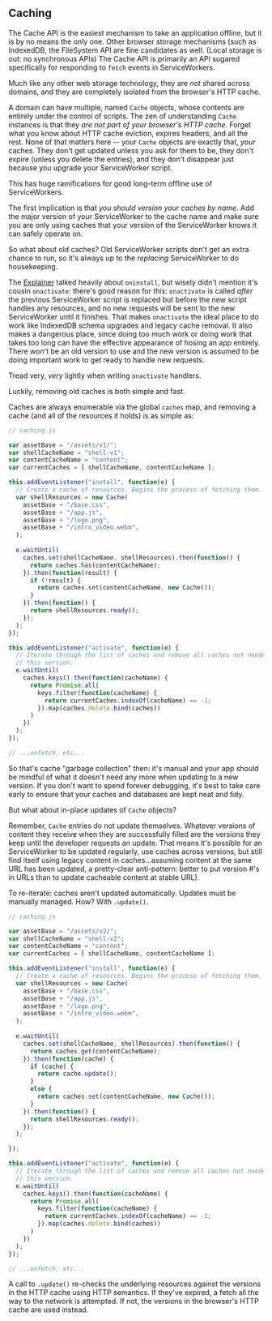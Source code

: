 ## Caching

The Cache API is the easiest mechanism to take an application offline, but it is by no means the only one. Other browser storage mechanisms (such as IndexedDB, the FileSystem API are fine candidates as well. (Local storage is out: no synchronous APIs) The Cache API is primarily an API sugared specifically for responding to `fetch` events in ServiceWorkers.

Much like any other web storage technology, they are _not_ shared across domains, and they are completely isolated from the browser's HTTP cache.

A domain can have multiple, named `Cache` objects, whose contents are entirely under the control of scripts. The zen of understanding `Cache` instances is that they _are not part of your browser's HTTP cache_. Forget what you know about HTTP cache eviction, expires headers, and all the rest. None of that matters here -- your `Cache` objects are exactly that, _your_ caches. They don't get updated unless you ask for them to be, they don't expire (unless you delete the entries), and they don't disappear just because you upgrade your ServiceWorker script.

This has huge ramifications for good long-term offline use of ServiceWorkers.

The first implication is that _you should version your caches by name_. Add the major version of your ServiceWorker to the cache name and make sure you are only using caches that your version of the ServiceWorker knows it can safely operate on.

So what about old caches? Old ServiceWorker scripts don't get an extra chance to run, so it's always up to the _replacing_ ServiceWorker to do housekeeping.

The [Explainer](explainer.md) talked heavily about `oninstall`, but wisely didn't mention it's cousin `onactivate`: there's good reason for this: `onactivate` is called *after* the previous ServiceWorker script is replaced but before the new script handles any resources, and no new requests will be sent to the new ServiceWorker until it finishes. That makes `onactivate` the ideal place to do work like IndexedDB schema upgrades and legacy cache removal. It also makes a dangerous place, since doing too much work or doing work that takes too long can have the effective appearance of hosing an app entirely. There won't be an old version to use and the new version is assumed to be doing important work to get ready to handle new requests.

Tread very, _very_ lightly when writing `onactivate` handlers.

Luckily, removing old caches is both simple and fast.

Caches are always enumerable via the global `caches` map, and removing a cache (and all of the resources it holds) is as simple as:

```js
// caching.js

var assetBase = "/assets/v1/";
var shellCacheName = "shell-v1";
var contentCacheName = "content";
var currentCaches = [ shellCacheName, contentCacheName ];

this.addEventListener("install", function(e) {
  // Create a cache of resources. Begins the process of fetching them.
  var shellResources = new Cache(
    assetBase + "/base.css",
    assetBase + "/app.js",
    assetBase + "/logo.png",
    assetBase + "/intro_video.webm",
  );
  
  e.waitUntil(
    caches.set(shellCacheName, shellResources).then(function() {
      return caches.has(contentCacheName);
    }).then(function(result) {
      if (!result) {
        return caches.set(contentCacheName, new Cache());
      }
    }).then(function() {
      return shellResources.ready();
    });
  );
});

this.addEventListener("activate", function(e) {
  // Iterate through the list of caches and remove all caches not needed by
  // this version.
  e.waitUntil(
    caches.keys().then(function(cacheName) {
      return Promise.all(
        keys.filter(function(cacheName) {
          return currentCaches.indexOf(cacheName) == -1;
        }).map(caches.delete.bind(caches))
      )
    })
  );
});

// ...onfetch, etc...
```

So that's cache "garbage collection" then: it's manual and your app should be mindful of what it doesn't need any more when updating to a new version. If you don't want to spend forever debugging, it's best to take care early to ensure that your caches and databases are kept neat and tidy.

But what about in-place updates of `Cache` objects?

Remember, `Cache` entries do not update themselves. Whatever versions of content they receive when they are successfully filled are the versions they keep until the developer requests an update. That means it's possible for an ServiceWorker to be updated regularly, use caches across versions, but still find itself using legacy content in caches...assuming content at the same URL has been updated, a pretty-clear anti-pattern: better to put version #'s in URLs than to update cacheable content at stable URL).

To re-iterate: caches aren't updated automatically. Updates must be manually managed. How? With `.update()`.

```js
// caching.js

var assetBase = "/assets/v2/";
var shellCacheName = "shell-v2";
var contentCacheName = "content";
var currentCaches = [ shellCacheName, contentCacheName ];

this.addEventListener("install", function(e) {
  // Create a cache of resources. Begins the process of fetching them.
  var shellResources = new Cache(
    assetBase + "/base.css",
    assetBase + "/app.js",
    assetBase + "/logo.png",
    assetBase + "/intro_video.webm",
  );
  
  e.waitUntil(
    caches.set(shellCacheName, shellResources).then(function() {
      return caches.get(contentCacheName);
    }).then(function(cache) {
      if (cache) {
        return cache.update();
      }
      else {
        return caches.set(contentCacheName, new Cache());
      }
    }).then(function() {
      return shellResources.ready();
    });
  );

});

this.addEventListener("activate", function(e) {
  // Iterate through the list of caches and remove all caches not needed by
  // this version.
  e.waitUntil(
    caches.keys().then(function(cacheName) {
      return Promise.all(
        keys.filter(function(cacheName) {
          return currentCaches.indexOf(cacheName) == -1;
        }).map(caches.delete.bind(caches))
      )
    })
  );
});

// ...onfetch, etc...
```

A call to `.update()` re-checks the underlying resources against the versions in the HTTP cache using HTTP semantics. If they've expired, a fetch all the way to the network is attempted. If not, the versions in the browser's HTTP cache are used instead.
